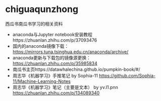 # chiguaqunzhong
西瓜书南瓜书学习的相关资料
- anaconda与Jupyter notebook安装教程https://zhuanlan.zhihu.com/p/37093476       
- 国内的anaconda镜像下载：https://mirrors.tuna.tsinghua.edu.cn/anaconda/archive/               
- anaconda更新与下载包的镜像源更换：https://zhuanlan.zhihu.com/p/35985834
- 南瓜书主页https://datawhalechina.github.io/pumpkin-book/#/
-  周志华《机器学习》手推笔记 by Sophia-11 https://github.com/Sophia-11/Machine-Learning-Notes
-  周志华《机器学习》笔记（主要是文本） by yv.l1.pnn   https://zhuanlan.zhihu.com/p/134089340
